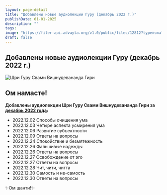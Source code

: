 ```yaml
---
layout: page-detail
title: "Добавлены новые аудиолекции Гуру (декабрь 2022 г.)"
publishDate: 01-01-2025
description: ""
tags:
image: "https://filer-api.advayta.org/v1.0/public/files/12812?type=small"
draft: false
---
```


## Добавлены новые аудиолекции Гуру (декабрь 2022 г.)
![Шри Гуру Свами Вишнудевананда Гири](https://filer-api.advayta.org/v1.0/public/files/12812?size=medium "Шри Гуру Свами Вишнудевананда Гири") 

  
## **Ом намасте!** 
**Добавлены аудиолекции Шри Гуру Свами Вишнудевананда Гири за** [**декабрь 2022 года**](/audiogalereya/audiolektsii/?audioFilter%5Fpf%5BYEAR%5D%5BLEFT%5D=2022&audioFilter%5Fpf%5BYEAR%5D%5BRIGHT%5D=2022&audioFilter%5Fpf%5BDAY%5D%5BLEFT%5D=1&audioFilter%5Fpf%5BDAY%5D%5BRIGHT%5D=31&audioFilter%5Fpf%5BMONTH%5D%5BLEFT%5D=12&audioFilter%5Fpf%5BMONTH%5D%5BRIGHT%5D=12&filterAudio=%D0%A4%D0%B8%D0%BB%D1%8C%D1%82%D1%80&set%5Ffilter=Y)**:** 

* 2022.12.02 Способы очищения ума
* 2022.12.03 Четыре аспекта усмирения ума
* 2022.12.06 Развитие субъектности
* 2022.12.09 Ответы на вопросы
* 2022.12.24 Спокойствие и безмятежность
* 2022.12.26 Фальшивые надежды
* 2022.12.26 Ответы на вопросы
* 2022.12.27 Освобождение от эго
* 2022.12.27 Ответы на вопросы
* 2022.12.28 Чит, чити, читта
* 2022.12.30 Самость и не-самость
* 2022.12.30 Ответы на вопросы

  
 ✨Ом шанти!✨
  
  

